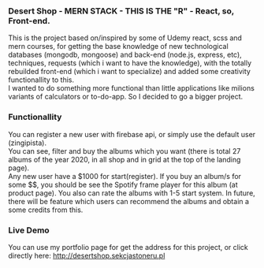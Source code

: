 ### Desert Shop - MERN STACK - THIS IS THE "R" - React, so, Front-end.
This is the project based on/inspired by some of Udemy react, scss and mern courses, for getting the base knowledge of new technological databases (mongodb, mongoose) and back-end (node.js, express, etc), techniques, requests (which i want to have the knowledge), with the totally rebuilded front-end (which i want to specialize) and added some creativity functionallity to this.  
I wanted to do something more functional than little applications like milions variants of calculators or to-do-app. So I decided to go a bigger project.  

### Functionallity
You can register a new user with firebase api, or simply use the default user (zingipista).   
You can see, filter and buy the albums which you want (there is total 27 albums of the year 2020, in all shop and in grid at the top of the landing page).  
Any new user have a $1000 for start(register).
If you buy an album/s for some $$, you should be see the Spotify frame player for this album (at product page).
You also can rate the albums with 1-5 start system.
In future, there will be feature which users can recommend the albums and obtain a some credits from this.

### Live Demo
You can use my portfolio page for get the address for this project, or click directly here: http://desertshop.sekcjastoneru.pl
